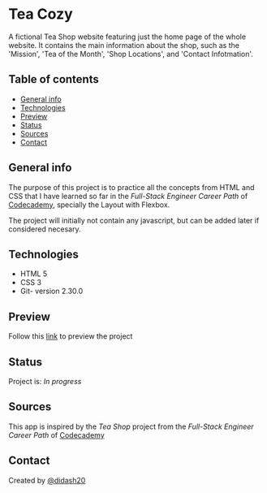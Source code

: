 # Tea Cozy
A fictional Tea Shop website featuring just the home page of the whole website. It contains the main information about the shop, such as the 'Mission', 'Tea of the Month', 'Shop Locations', and 'Contact Infotmation'.

## Table of contents
* [General info](#general-info)
* [Technologies](#technologies)
* [Preview](#preview)
* [Status](#status)
* [Sources](#sources)
* [Contact](#contact)

## General info
The purpose of this project is to practice all the concepts from HTML and CSS that I have learned so far in the _Full-Stack Engineer Career Path_ of [Codecademy](https://www.codecademy.com), specially the Layout with Flexbox.

The project will initially not contain any javascript, but can be added later if considered necesary.

## Technologies
* HTML 5
* CSS 3
* Git- version 2.30.0

## Preview
Follow this [link](http://didash20.github.io/Tea-Shop) to preview the project

## Status
Project is: _In progress_

## Sources
This app is inspired by the _Tea Shop_ project from the _Full-Stack Engineer Career Path_ of [Codecademy](https://www.codecademy.com)

## Contact
Created by [@didash20](https://github.com/didash20)
